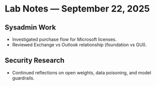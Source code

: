 # Lab Notes — September 22, 2025

## Sysadmin Work
- Investigated purchase flow for Microsoft licenses.    
- Reviewed Exchange vs Outlook relationship (foundation vs GUI).  

## Security Research 
- Continued reflections on open weights, data poisoning, and model guardrails.   
